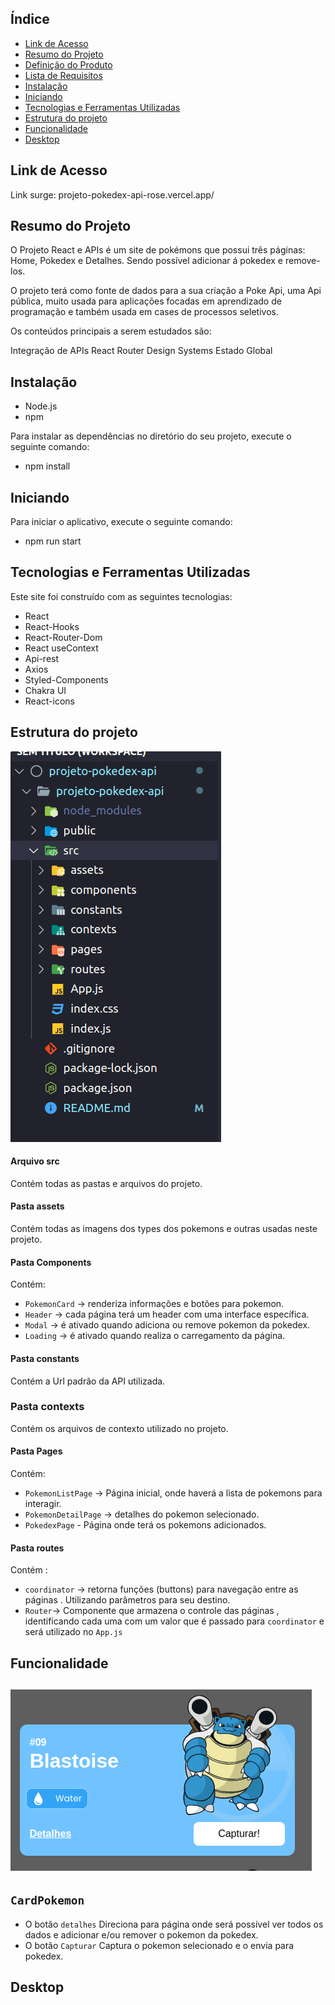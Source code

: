 ## Índice

- [Link de Acesso](#Link-de-Acesso)
- [Resumo do Projeto](#Resumo-do-projeto)
- [Definição do Produto](#Definição-do-Projeto)
- [Lista de Requisitos](#Lista-de-Requisitos)
- [Instalação](#Instalação)
- [Iniciando](#Iniciando)
- [Tecnologias e Ferramentas Utilizadas](#Tecnologias-e-Ferramentas-Utilizadas)
- [Estrutura do projeto](#Estrutura-do-projeto)
- [Funcionalidade](#Funcionalidade)
- [Desktop](#Desktop)

## Link de Acesso

Link surge: projeto-pokedex-api-rose.vercel.app/

## Resumo do Projeto

O Projeto React e APIs é um site de pokémons que possui três páginas: Home, Pokedex e Detalhes. Sendo possível adicionar á pokedex e remove-los.

O projeto terá como fonte de dados para a sua criação a Poke Api, uma Api pública, muito usada para aplicações focadas em aprendizado de programação e também usada em cases de processos seletivos.

Os conteúdos principais a serem estudados são:

Integração de APIs
React Router
Design Systems
Estado Global

## Instalação

- Node.js
- npm

Para instalar as dependências no diretório do seu projeto, execute o seguinte comando:

- npm install

## Iniciando

Para iniciar o aplicativo, execute o seguinte comando:

- npm run start

## Tecnologias e Ferramentas Utilizadas

Este site foi construído com as seguintes tecnologias:

- React
- React-Hooks
- React-Router-Dom
- React useContext
- Api-rest
- Axios
- Styled-Components
- Chakra UI
- React-icons

## Estrutura do projeto

![estrutura](./src/assets/estrutura.png)

#### Arquivo src

Contém todas as pastas e arquivos do projeto.

#### Pasta assets

Contém todas as imagens dos types dos pokemons e outras usadas neste projeto.

#### Pasta Components

Contém:

- `PokemonCard` -> renderiza informações e botões para pokemon.
- `Header` -> cada página terá um header com uma interface específica.
- `Modal` -> é ativado quando adiciona ou remove pokemon da pokedex.
- `Loading` -> é ativado quando realiza o carregamento da página.

#### Pasta constants

Contém a Url padrão da API utilizada.

### Pasta contexts

Contém os arquivos de contexto utilizado no projeto.

#### Pasta Pages

Contém:

- `PokemonListPage` -> Página inicial, onde haverá a lista de pokemons para interagir.
- `PokemonDetailPage` -> detalhes do pokemon selecionado.
- `PokedexPage` - Página onde terá os pokemons adicionados.

#### Pasta routes

Contém :

- `coordinator` -> retorna funções (buttons) para navegação entre as páginas . Utilizando parâmetros para seu destino.
- `Router`-> Componente que armazena o controle das páginas , identificando cada uma com um valor que é passado para `coordinator` e será utilizado no `App.js`

## Funcionalidade

## ![PokemonCard](./src/assets/PokemonCard.png)

## `CardPokemon`

- O botão `detalhes` Direciona para página onde será possível ver todos os dados e adicionar e/ou remover o pokemon da pokedex.
- O botão `Capturar` Captura o pokemon selecionado e o envia para pokedex.

## Desktop
